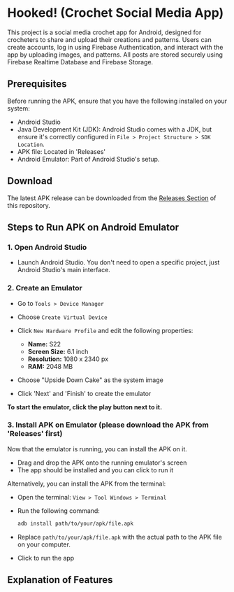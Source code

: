 # Hooked! (Crochet Social Media App)
This project is a social media crochet app for Android, designed for crocheters to share and upload their creations and patterns. Users can create accounts, log in using Firebase Authentication, and interact with the app by uploading images, and patterns. All posts are stored securely using Firebase Realtime Database and Firebase Storage.

## Prerequisites
Before running the APK, ensure that you have the following installed on your system:

- Android Studio
- Java Development Kit (JDK): Android Studio comes with a JDK, but ensure it's correctly configured in `File > Project Structure > SDK Location`.
- APK file: Located in 'Releases'
- Android Emulator: Part of Android Studio's setup.

## Download
The latest APK release can be downloaded from the [Releases Section](https://github.com/yonna-k/HookedApp/releases) of this repository.

## Steps to Run APK on Android Emulator
### 1. Open Android Studio
   - Launch Android Studio. You don't need to open a specific project, just Android Studio's main interface.
### 2. Create an Emulator
   - Go to `Tools > Device Manager`
   - Choose `Create Virtual Device`
   - Click `New Hardware Profile` and edit the following properties:
     - **Name:** S22
     - **Screen Size:** 6.1 inch
     - **Resolution:** 1080 x 2340 px
     - **RAM:** 2048 MB
    
   - Choose "Upside Down Cake" as the system image
   - Click 'Next' and 'Finish' to create the emulator

   **To start the emulator, click the play button next to it.**

### 3. Install APK on Emulator (please download the APK from 'Releases' first)
   
   Now that the emulator is running, you can install the APK on it.
   - Drag and drop the APK onto the running emulator's screen
   - The app should be installed and you can click to run it

   Alternatively, you can install the APK from the terminal:
   - Open the terminal: `View > Tool Windows > Terminal`
   - Run the following command:
     ```bash
     adb install path/to/your/apk/file.apk
   - Replace `path/to/your/apk/file.apk` with the actual path to the APK file on your computer.

   - Click to run the app

## Explanation of Features
